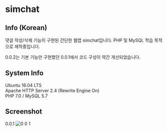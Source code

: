 # simchat

## Info (Korean)

댓글 작성/삭제 기능이 구현된 간단한 웹앱 simchat입니다.
PHP 및 MySQL 학습 목적으로 제작중입니다.

0.0.2는 기본 기능만 구현했던 0.0.1에서 코드 구성이 약간 개선되었습니다.

## System Info

Ubuntu 16.04 LTS <br>
Apache HTTP Server 2.4 (Rewrite Engine On) <br>
PHP 7.0 / MySQL 5.7

## Screenshot

0.0.1
![0 0 1](https://user-images.githubusercontent.com/75349747/106902755-827f1f80-673c-11eb-9941-5a7c2f6cb8d5.PNG)
